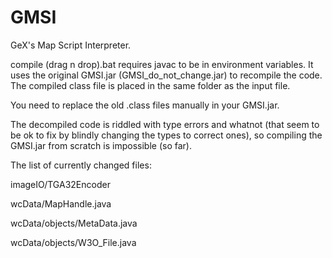 # GMSI
GeX's Map Script Interpreter.

compile (drag n drop).bat requires javac to be in environment variables. It uses the original GMSI.jar (GMSI_do_not_change.jar) to recompile the code. The compiled class file is placed in the same folder as the input file.

You need to replace the old .class files manually in your GMSI.jar.

The decompiled code is riddled with type errors and whatnot (that seem to be ok to fix by blindly changing the types to correct ones), so compiling the GMSI.jar from scratch is impossible (so far).


The list of currently changed files:

imageIO/TGA32Encoder

wcData/MapHandle.java 

wcData/objects/MetaData.java

wcData/objects/W3O_File.java
